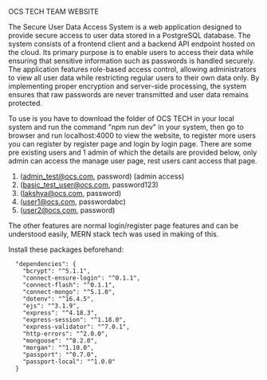 OCS TECH TEAM WEBSITE

The Secure User Data Access System is a web application designed to provide secure access to user data stored in a PostgreSQL database. The system consists of a frontend client and a backend API endpoint hosted on the cloud. Its primary purpose is to enable users to access their data while ensuring that sensitive information such as passwords is handled securely. The application features role-based access control, allowing administrators to view all user data while restricting regular users to their own data only. By implementing proper encryption and server-side processing, the system ensures that raw passwords are never transmitted and user data remains protected.

To use is you have to download the folder of OCS TECH in your local system and run the command "npm run dev" in your system, then go to browser and run localhost:4000 to view the website, to register more users you can register by register page and login by login page. There are some pre existing users and 1 admin of which the details are provided below, only admin can access the manage user page, rest users cant access that page.

1. (admin_test@ocs.com, password) (admin access)
2. (basic_test_user@ocs.com, password123)
3. (lakshya@ocs.com, password)
4. (user1@ocs.com, passwordabc)
5. (user2@ocs.com, password)

The other features are normal login/register page features and can be understood easily, MERN stack tech was used in making of this.

Install these packages beforehand:

      "dependencies": {
        "bcrypt": "^5.1.1",
        "connect-ensure-login": "^0.1.1",
        "connect-flash": "^0.1.1",
        "connect-mongo": "^5.1.0",
        "dotenv": "^16.4.5",
        "ejs": "^3.1.9",
        "express": "^4.18.3",
        "express-session": "^1.18.0",
        "express-validator": "^7.0.1",
        "http-errors": "^2.0.0",
        "mongoose": "^8.2.0",
        "morgan": "^1.10.0",
        "passport": "^0.7.0",
        "passport-local": "^1.0.0"
      }
